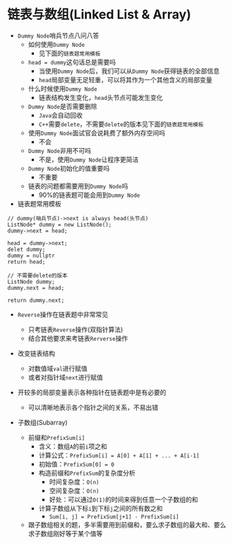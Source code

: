 # 链表与数组(Linked List & Array)

* `Dummy Node`哨兵节点八问八答
  * 如何使用`Dummy Node`
    * 见下面的`链表题常用模板`
  * `head = dummy`这句话总是需要吗
    * 当使用`Dummy Node`后，我们可以从`Dummy Node`获得链表的全部信息
    * `head`局部变量无足轻重，可以将其作为一个其他含义的局部变量
  * 什么时候使用`Dummy Node`
    * 链表结构发生变化，`head`头节点可能发生变化
  * `Dummy Node`是否需要删除
    * `Java`会自动回收
    * `C++`需要`delete`，不需要`delete`的版本见下面的`链表题常用模板`
  * 使用`Dummy Node`面试官会说耗费了额外内存空间吗
    * 不会
  * `Dummy Node`非用不可吗
    * 不是，使用`Dummy Node`让程序更简洁
  * `Dummy Node`初始化的值重要吗
    * 不重要
  * 链表的问题都需要用到`Dummy Node`吗
    * 90%的链表题可能会用到`Dummy Node`
* 链表题常用模板
```
// dummy(哨兵节点)->next is always head(头节点)
ListNode* dummy = new ListNode();
dummy->next = head;

head = dummy->next;
delet dummy;
dummy = nullptr
return head;

// 不需要delete的版本
ListNode dummy;
dummy.next = head;

return dummy.next;
```
* `Reverse`操作在链表题中非常常见
  * 只考链表`Reverse`操作(双指针算法)
  * 结合其他要求来考链表`Rerverse`操作
* 改变链表结构
  * 对数值域`val`进行赋值
  * 或者对指针域`next`进行赋值
* 开较多的局部变量表示各种指针在链表题中是有必要的
  * 可以清晰地表示各个指针之间的关系，不易出错

* 子数组(Subarray)
  * 前缀和`PrefixSum[i]`
    * 含义：数组`A`的前`i`项之和
    * 计算公式：`PrefixSum[i] = A[0] + A[1] + ... + A[i-1]`
    * 初始值：`PrefixSum[0] = 0`
    * 构造前缀和`PrefixSum`的复杂度分析
      * 时间复杂度：`O(n)`
      * 空间复杂度：`O(n)`
      * 好处：可以通过`O(1)`的时间来得到任意一个子数组的和
    * 计算子数组从下标`i`到下标`j`之间的所有数之和
      * `Sum[i, j] = PrefixSum[j+1] - PrefixSum[i]`
  * 跟子数组相关的题，多半需要用到前缀和，要么求子数组的最大和、要么求子数组刚好等于某个值等
    
